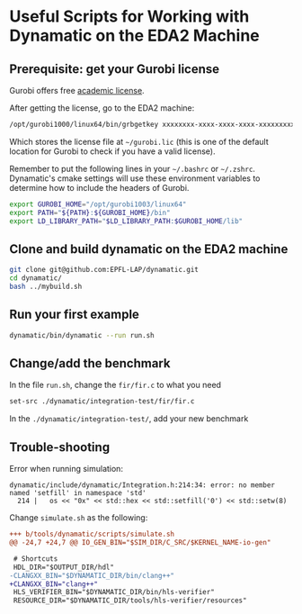 # Useful Scripts for Working with Dynamatic on the EDA2 Machine

## Prerequisite: get your Gurobi license

Gurobi offers free [academic
license](https://www.gurobi.com/academia/academic-program-and-licenses/).

After getting the license, go to the EDA2 machine:

```sh
/opt/gurobi1000/linux64/bin/grbgetkey xxxxxxxx-xxxx-xxxx-xxxx-xxxxxxxxxxxx # format of your key
```

Which stores the license file at `~/gurobi.lic` (this is one of the default
location for Gurobi to check if you have a valid license).

Remember to put the following lines in your `~/.bashrc` or `~/.zshrc`.
Dynamatic's cmake settings will use these environment variables to determine
how to include the headers of Gurobi.

```sh
export GUROBI_HOME="/opt/gurobi1003/linux64"
export PATH="${PATH}:${GUROBI_HOME}/bin"
export LD_LIBRARY_PATH="$LD_LIBRARY_PATH:$GUROBI_HOME/lib"
```

## Clone and build dynamatic on the EDA2 machine

```sh
git clone git@github.com:EPFL-LAP/dynamatic.git
cd dynamatic/
bash ../mybuild.sh
``` 

## Run your first example 

```sh
dynamatic/bin/dynamatic --run run.sh
```

## Change/add the benchmark

In the file `run.sh`, change the `fir/fir.c` to what you need

```sh 
set-src ./dynamatic/integration-test/fir/fir.c
```

In the `./dynamatic/integration-test/`, add your new benchmark

## Trouble-shooting

Error when running simulation: 
```
dynamatic/include/dynamatic/Integration.h:214:34: error: no member named 'setfill' in namespace 'std'
  214 |   os << "0x" << std::hex << std::setfill('0') << std::setw(8)
```

Change `simulate.sh` as the following: 
```diff
+++ b/tools/dynamatic/scripts/simulate.sh
@@ -24,7 +24,7 @@ IO_GEN_BIN="$SIM_DIR/C_SRC/$KERNEL_NAME-io-gen"

 # Shortcuts
 HDL_DIR="$OUTPUT_DIR/hdl"
-CLANGXX_BIN="$DYNAMATIC_DIR/bin/clang++"
+CLANGXX_BIN="clang++"
 HLS_VERIFIER_BIN="$DYNAMATIC_DIR/bin/hls-verifier"
 RESOURCE_DIR="$DYNAMATIC_DIR/tools/hls-verifier/resources" 
```
